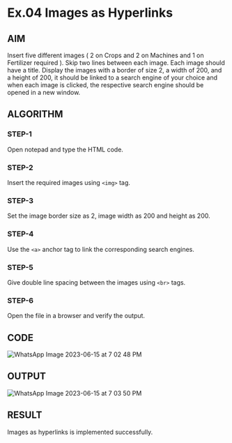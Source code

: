 # Ex.04 Images as Hyperlinks
## AIM
  Insert five different images ( 2 on Crops and 2 on Machines and 1 on Fertilizer required ). 
  Skip two lines between each image. Each image should have a title. 
  Display the images with a border of size 2, a width of 200, and a height of 200, 
  it should be linked to a search engine of your choice and when each image is clicked, 
  the respective search engine should be opened in a new window.

## ALGORITHM
### STEP-1
  Open notepad and type the HTML code.

### STEP-2
  Insert the required images using ```<img>``` tag.

### STEP-3
  Set the image border size as 2, image width as 200 and height as 200.

### STEP-4
  Use the ```<a>``` anchor tag to link the corresponding search engines.  

### STEP-5
  Give double line spacing between the images using ```<br>``` tags.
  
### STEP-6
  Open the file in a browser and verify the output.
  
## CODE
![WhatsApp Image 2023-06-15 at 7 02 48 PM](https://github.com/selvasachein/Ex04_Web-Design/assets/127816473/fabe38f5-b200-40d9-82b0-f83d7562e98b)


## OUTPUT
![WhatsApp Image 2023-06-15 at 7 03 50 PM](https://github.com/selvasachein/Ex04_Web-Design/assets/127816473/b45bae93-4458-4d22-ace0-d95a670c464a)


## RESULT
 Images as hyperlinks is implemented successfully.
